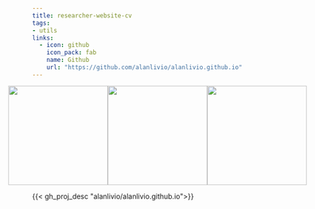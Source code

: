 ```yaml
---
title: researcher-website-cv
tags:
- utils
links:
  - icon: github
    icon_pack: fab
    name: Github
    url: "https://github.com/alanlivio/alanlivio.github.io"
---
```


<div style="display: flex; justify-content: center; align-items: center; font-size: 0;">
  <img src="https://upload.wikimedia.org/wikipedia/commons/thumb/a/af/Logo_of_Hugo_the_static_website_generator.svg/512px-Logo_of_Hugo_the_static_website_generator.svg.png" width="200"/>
  <img src="https://upload.wikimedia.org/wikipedia/commons/thumb/9/92/LaTeX_logo.svg/1920px-LaTeX_logo.svg.png" width="200"/>
  <img src="https://upload.wikimedia.org/wikipedia/commons/thumb/2/29/GitHub_logo_2013.svg/960px-GitHub_logo_2013.svg.png" width="200"/>
</div>

{{< gh_proj_desc "alanlivio/alanlivio.github.io">}}
